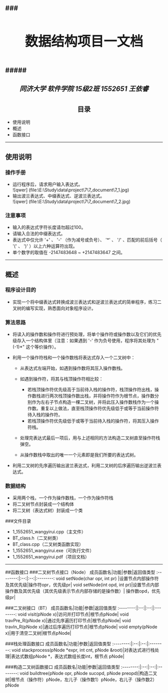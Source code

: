 ###<center><h1>数据结构项目一文档</h1></center><br/>
#####<center><h5>同济大学 软件学院 15级2班 1552651 王依睿</h5></center>
---
<center><h2>目录</h2></center>

<!-- MarkdownTOC -->

- 使用说明
- 概述
- 函数接口

<!-- /MarkdownTOC -->


---
## 使用说明
### 操作手册
- 运行程序后，请求用户输入表达式。<br/>
![qwer] (file:\E:\Study\data\project\7\7_document\7_1.jpg)
- 输出波兰表达式、中缀表达式、逆波兰表达式。<br/>
![qwer] (file:\E:\Study\data\project\7\7_document\7_2.jpg)

### 注意事项
- 输入的表达式字符长度请勿超过100。
- 请输入合法的中缀表达式。
- 表达式中仅允许 '+' 、 '-' （作为减号或负号）、 '*' 、 '/' 、匹配的前后括号（ '(' 、 ')' ）以上六种运算符出现。
- 单个数字的取值在 -2147483648 ~ +2147483647 之间。

---
## 概述
### 程序设计目的
- 实现一个将中缀表达式转换成波兰表达式和逆波兰表达式的简单程序，练习二叉树的编写实现，熟悉面向对象程序设计。
### 算法思路
- 将读入的操作数和操作符进行预处理，将单个操作符或操作数以及它们的优先级存入一个结构体里（注意：如果遇到 '-' 作为负号使用，程序将其处理为 "(-1)*" 这个等价操作）。
- 利用一个操作符栈和一个操作数栈将表达式存入一个二叉树中：
    + 从表达式左端开始，如遇到操作数将其压入操作数栈。
    + 如遇到操作符，将其与栈顶操作符相比较：
    
        * 若栈顶操作符优先级高于当前待入栈的操作符，栈顶操作符出栈，操作数栈进行两次栈顶操作数出栈，并将操作符作为根节点，操作数分别作为左右子节点构造一棵二叉树，并将此压入操作数栈作为一个操作数。重复以上做法，直至栈顶操作符优先级低于或等于当前操作符待入栈的操作符。
        * 若栈顶操作符优先级低于或等于当前待入栈的操作符，将其压入操作符栈。
        
    + 处理完表达式最后一项后，用与上述相同的方法构造二叉树直至操作符栈弹空。
    + 从操作数栈中取出的唯一一个元素即是我们所要的表达式树。
    
- 利用二叉树的先序遍历输出波兰表达式，利用二叉树的后序遍历输出逆波兰表达式。

### 数据结构
- 采用两个栈，一个作为操作数栈，一个作为操作符栈
- 将二叉树节点封装成一个结构体
- 将二叉树（表达式树）封装成一个类

###文件目录
- 1_1552651_wangyirui.cpp（主文件）
- BT_class.h（二叉树类）
- BT_class.cpp（二叉树类函数实现）
- 1_1552651_wangyirui.exe（可执行文件）
- 1_1552651_wangyirui.pdf（项目文档）

---
##函数接口
###二叉树节点接口（Node）
成员函数名|功能|参数|返回值类型
:--------:|:--:|:--:|:--------:
void setNode(char opr, int pr) |设置节点内部操作符及其优先级|操作符opr，优先级pr|
void setNode(int opd, int pr)|设置节点内部操作数及其优先级（其优先级表示节点内部存储的是操作数）| 操作数opd，优先级pr|

###二叉树接口（BT）
成员函数名|功能|参数|返回值类型
:--------:|:--:|:--:|:--------:
void visit(pNode x)|访问并打印节点|根节点pNode|
void travPre_R(pNode x)|通过先序遍历打印节点|根节点pNode|
void travIn_R(pNode x)|通过后序遍历打印节点|根节点pNode|
void empty(pNode x)|用于清空二叉树|根节点pNode|

###栈处理函数接口
成员函数名|功能|参数|返回值类型
:--------:|:--:|:--:|:--------:
void stackprocess(pNode *expr, int cnt, pNode &root)|对表达式进行栈处理|表达式数组pNode *，表达式数组长度int，根节点 pNode|

###构造二叉树函数接口
成员函数名|功能|参数|返回值类型
:--------:|:--:|:--:|:--------:
void buildtree(pNode opr, pNode sucopd, pNode preopd)|构造二叉树|根节点（操作符）pNode，左儿子（操作数1）pNode，右儿子（操作数2）pNode





